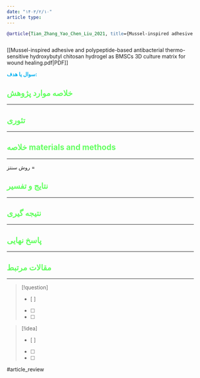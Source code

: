 ```yaml
---
date: "۱۴۰۳/۲/۱۰"
article type:
---
```


```bibtex
@article{Tian_Zhang_Yao_Chen_Liu_2021, title={Mussel-inspired adhesive and polypeptide-based antibacterial thermo-sensitive hydroxybutyl chitosan hydrogel as BMSCs 3D culture matrix for wound healing}, volume={261}, url={https://pubmed.ncbi.nlm.nih.gov/33766365/}, DOI={[10.1016/j.carbpol.2021.117878](https://doi.org/10.1016/j.carbpol.2021.117878)}, journal={Carbohydrate Polymers}, author={Tian, Meiping and Zhang, An-Di and Yao, Yingxia and Chen, Xiguang and Liu, Ya}, year={2021}, month=jun, pages={117878} }



```

[[Mussel-inspired adhesive and polypeptide-based antibacterial thermo-sensitive hydroxybutyl chitosan hydrogel as BMSCs 3D culture matrix for wound healing.pdf|PDF]]

**<span style="color:#00b0f0">سوال یا هدف:</span>**



## <span style="color:#64ff61">خلاصه موارد پژوهش</span>
---

## <span style="color:#64ff61">تئوری</span>
---



## <span style="color:#64ff61">خلاصه materials and methods</span>
---

روش سنتز = 



## <span style="color:#64ff61"> نتایج و تفسیر</span>
---



## <span style="color:#64ff61">نتیجه گیری</span>
---



## <span style="color:#64ff61">پاسخ نهایی</span>
---




## <span style="color:#64ff61">مقالات مرتبط</span>
---





> [!question] 
>- [ ] 
>- [ ]  
>- [ ] 


> [!idea] 
> - [ ] 
>- [ ] 
>- [ ] 



#article_review
